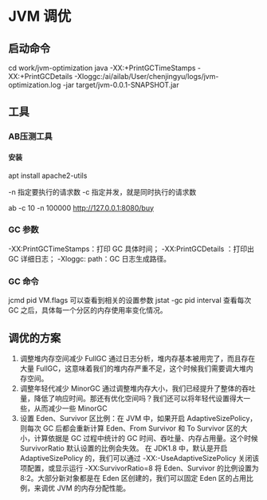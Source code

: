 # JVM 调优

## 启动命令
cd work/jvm-optimization
java -XX:+PrintGCTimeStamps -XX:+PrintGCDetails -Xloggc:/ai/ailab/User/chenjingyu/logs/jvm-optimization.log  -jar target/jvm-0.0.1-SNAPSHOT.jar

## 工具

### AB压测工具

#### 安装
apt install apache2-utils

-n 指定要执行的请求数
-c 指定并发，就是同时执行的请求数

ab -c 10 -n 100000 http://127.0.0.1:8080/buy

### GC 参数

-XX:PrintGCTimeStamps：打印 GC 具体时间；
-XX:PrintGCDetails ：打印出 GC 详细日志；
-Xloggc: path：GC 日志生成路径。

### GC 命令
jcmd pid VM.flags  可以查看到相关的设置参数
jstat -gc pid interval 查看每次 GC 之后，具体每一个分区的内存使用率变化情况。

## 调优的方案
1. 调整堆内存空间减少 FullGC 
通过日志分析，堆内存基本被用完了，而且存在大量 FullGC，这意味着我们的堆内存严重不足，这个时候我们需要调大堆内存空间。
2. 调整年轻代减少 MinorGC 
通过调整堆内存大小，我们已经提升了整体的吞吐量，降低了响应时间。那还有优化空间吗？我们还可以将年轻代设置得大一些，从而减少一些 MinorGC
3. 设置 Eden、Survivor 区比例：在 JVM 中，如果开启 AdaptiveSizePolicy，则每次 GC 后都会重新计算 Eden、From Survivor 和 To Survivor 区的大小，计算依据是 GC 过程中统计的 GC 时间、吞吐量、内存占用量。这个时候 SurvivorRatio 默认设置的比例会失效。
在 JDK1.8 中，默认是开启 AdaptiveSizePolicy 的，我们可以通过 -XX:-UseAdaptiveSizePolicy 关闭该项配置，或显示运行 -XX:SurvivorRatio=8 将 Eden、Survivor 的比例设置为 8:2。大部分新对象都是在 Eden 区创建的，我们可以固定 Eden 区的占用比例，来调优 JVM 的内存分配性能。